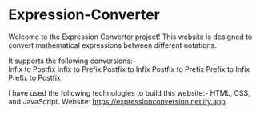 # Expression-Converter
Welcome to the Expression Converter project! 
This website is designed to convert mathematical expressions between different notations. 

It supports the following conversions:-  
 Infix to Postfix 
 Infix to Prefix 
 Postfix to Infix 
 Postfix to Prefix 
 Prefix to Infix 
 Prefix to Postfix 

I have used the following technologies to build this website:-
 HTML, CSS, and JavaScript.
Website: https://expressionconversion.netlify.app
